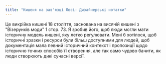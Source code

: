 ```yaml
---
title: "Кишеня на зав'язці Люсі: Дизайнерські нотатки"
---
```


Це викрійка кишені 18 століття, заснована на висячій кишені з "Візерунків моди" 1 стор. 73. Я зробив його, щоб люди могли мати історичну модель кишені, яку легко регулювати. Мені б хотілося, щоб історичні зразки і ресурси були більш доступними для людей, щоб документація мала певний історичний контекст і пропозиції щодо історично точних способів її створення, але так само чудово бачити, як люди створюють дикі сучасні версії. 
